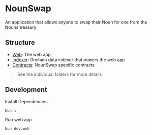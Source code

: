 # NounSwap

An application that allows anyone to swap their Noun for one from the Nouns treasury

## Structure

-   [Web](./web/): The web app
-   [Indexer](./web/): Onchain data indexer that powers the web app  
-   [Contracts](./contracts/): NounSwap specific contracts 

> See the individual folders for more details

## Development

Install Dependencies
```bash
bun i
```

Run web app
```bash
bun dev:web
```
